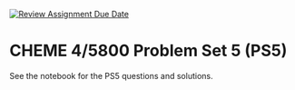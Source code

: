 [![Review Assignment Due Date](https://classroom.github.com/assets/deadline-readme-button-22041afd0340ce965d47ae6ef1cefeee28c7c493a6346c4f15d667ab976d596c.svg)](https://classroom.github.com/a/ifU1-bsW)
# CHEME 4/5800 Problem Set 5 (PS5)
See the notebook for the PS5 questions and solutions.

